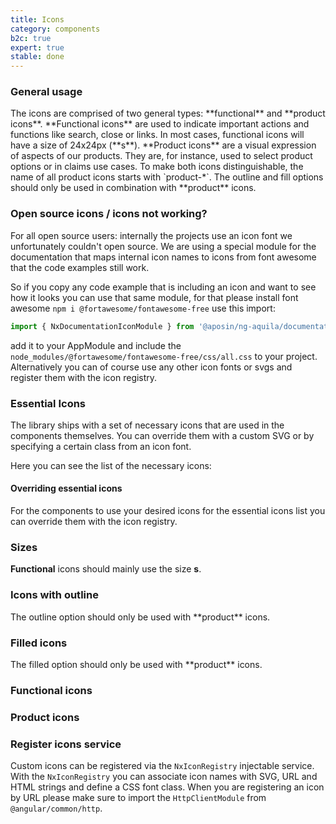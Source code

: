 ```yaml
---
title: Icons
category: components
b2c: true
expert: true
stable: done
---
```


### General usage

<div class="docs-private">
  The icons are comprised of two general types: **functional** and **product icons**. **Functional icons** are used to indicate important actions and functions like search, close or links. In most cases, functional icons will have a size of 24x24px (**s**). **Product icons** are a visual expression of aspects of our products. They are, for instance, used to select product options or in claims use cases. To make both icons distinguishable, the name of all product icons starts with `product-*`. The outline and fill options should only be used in combination with **product** icons.
</div>

<div class="docs-public">

### Open source icons / icons not working?

For all open source users: internally the projects use an icon font we unfortunately couldn't open source.
We are using a special module for the documentation that maps internal icon names to icons from
font awesome that the code examples still work.

So if you copy any code example that is including an icon and want to see how it looks you can use that same module, for that please install font awesome `npm i @fortawesome/fontawesome-free` use this import:

```ts
import { NxDocumentationIconModule } from '@aposin/ng-aquila/documentation-icons';
```

add it to your AppModule and include the `node_modules/@fortawesome/fontawesome-free/css/all.css` to your project.
Alternatively you can of course use any other icon fonts or svgs and register them with the icon registry.
</div>

### Essential Icons
The library ships with a set of necessary icons that are used in the components themselves.
You can override them with a custom SVG or by specifying a certain class from an icon font.

Here you can see the list of the necessary icons:
<!-- example(icon-essential-icons) -->

#### Overriding essential icons
For the components to use your desired icons for the essential icons list you can override
them with the icon registry.
<!-- example(icon-essential-override) -->


### Sizes
**Functional** icons should mainly use the size **s**.
<!-- example(icon-sizes) -->

### Icons with outline
<div class="docs-private">
The outline option should only be used with **product** icons.
</div>
<!-- example(icon-outline) -->

### Filled icons
<div class="docs-private">
The filled option should only be used with **product** icons.
</div>
<!-- example(icon-filled) -->

<div class="docs-private">

### Functional icons

<!-- example(icon-list-functional) -->
</div>

<div class="docs-private">

### Product icons

<!-- example(icon-list-product) -->
</div>

### Register icons service

Custom icons can be registered via the `NxIconRegistry` injectable service. With the `NxIconRegistry` you can associate icon names with SVG, URL and HTML strings and define a CSS font class. When you are registering an icon by URL please make sure to import the `HttpClientModule` from `@angular/common/http`.

<!-- example(icon-registry) -->

